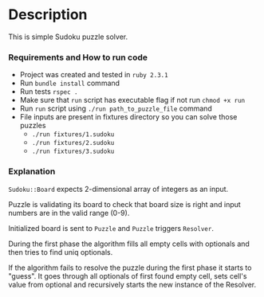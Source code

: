 # Description

This is simple Sudoku puzzle solver.

### Requirements and How to run code
- Project was created and tested in `ruby 2.3.1`
- Run `bundle install` command
- Run tests `rspec .`
- Make sure that `run` script has executable flag if not run `chmod +x run`
- Run `run` script using `./run path_to_puzzle_file` command
- File inputs are present in fixtures directory so you can solve those puzzles 
  - `./run fixtures/1.sudoku`
  - `./run fixtures/2.sudoku`
  - `./run fixtures/3.sudoku`

### Explanation

`Sudoku::Board` expects 2-dimensional array of integers as an input. 

Puzzle is validating its board to check that board size is right and input numbers are in the valid range (0-9).

Initialized board is sent to `Puzzle` and `Puzzle` triggers `Resolver`.

During the first phase the algorithm fills all empty cells with optionals and then tries to find uniq optionals.

If the algorithm fails to resolve the puzzle during the first phase it starts to "guess".
It goes through all optionals of first found empty cell, sets cell's value from optional and recursively starts the new instance of the Resolver.
